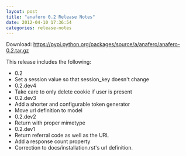 ```yaml
---
layout: post
title: "anafero 0.2 Release Notes"
date: 2012-04-10 17:36:54
categories: release-notes
---
```


Download: <https://pypi.python.org/packages/source/a/anafero/anafero-0.2.tar.gz>

This release includes the following:

* 0.2
* Set a session value so that session_key doesn't change
* 0.2.dev4
* Take care to only delete cookie if user is present
* 0.2.dev3
* Add a shorter and configurable token generator
* Move url definition to model
* 0.2.dev2
* Return with proper mimetype
* 0.2.dev1
* Return referral code as well as the URL
* Add a response count property
* Correction to docs/installation.rst's url definition.
